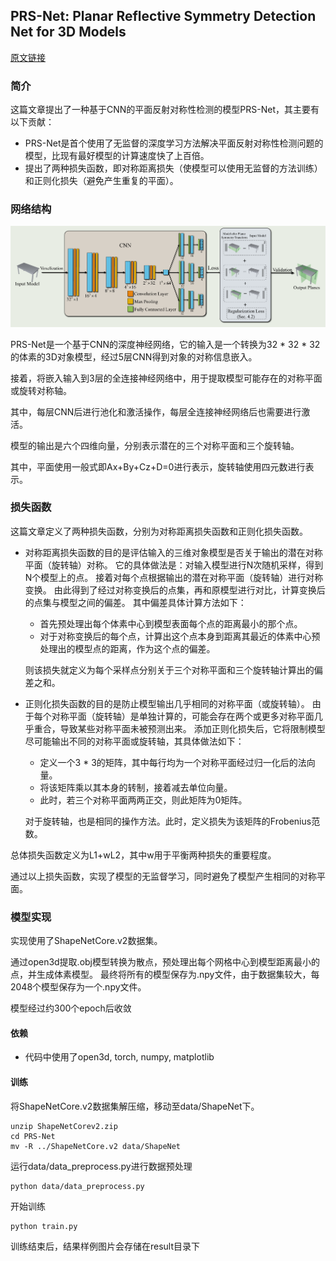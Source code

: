 ## PRS-Net: Planar Reflective Symmetry Detection Net for 3D Models

[原文链接](https://ieeexplore.ieee.org/document/9127500/)

### 简介

这篇文章提出了一种基于CNN的平面反射对称性检测的模型PRS-Net，其主要有以下贡献：

- PRS-Net是首个使用了无监督的深度学习方法解决平面反射对称性检测问题的模型，比现有最好模型的计算速度快了上百倍。
- 提出了两种损失函数，即对称距离损失（使模型可以使用无监督的方法训练）和正则化损失（避免产生重复的平面）。

### 网络结构

![](structure.png)

PRS-Net是一个基于CNN的深度神经网络，它的输入是一个转换为32 * 32 * 32的体素的3D对象模型，经过5层CNN得到对象的对称信息嵌入。

接着，将嵌入输入到3层的全连接神经网络中，用于提取模型可能存在的对称平面或旋转对称轴。

其中，每层CNN后进行池化和激活操作，每层全连接神经网络后也需要进行激活。

模型的输出是六个四维向量，分别表示潜在的三个对称平面和三个旋转轴。

其中，平面使用一般式即Ax+By+Cz+D=0进行表示，旋转轴使用四元数进行表示。

### 损失函数

这篇文章定义了两种损失函数，分别为对称距离损失函数和正则化损失函数。

- 对称距离损失函数的目的是评估输入的三维对象模型是否关于输出的潜在对称平面（旋转轴）对称。
它的具体做法是：对输入模型进行N次随机采样，得到N个模型上的点。
接着对每个点根据输出的潜在对称平面（旋转轴）进行对称变换。
由此得到了经过对称变换后的点集，再和原模型进行对比，计算变换后的点集与模型之间的偏差。
其中偏差具体计算方法如下：
  - 首先预处理出每个体素中心到模型表面每个点的距离最小的那个点。
  - 对于对称变换后的每个点，计算出这个点本身到距离其最近的体素中心预处理出的模型点的距离，作为这个点的偏差。

  则该损失就定义为每个采样点分别关于三个对称平面和三个旋转轴计算出的偏差之和。


- 正则化损失函数的目的是防止模型输出几乎相同的对称平面（或旋转轴）。
由于每个对称平面（旋转轴）是单独计算的，可能会存在两个或更多对称平面几乎重合，导致某些对称平面未被预测出来。
添加正则化损失后，它将限制模型尽可能输出不同的对称平面或旋转轴，其具体做法如下：
  - 定义一个3 * 3的矩阵，其中每行均为一个对称平面经过归一化后的法向量。
  - 将该矩阵乘以其本身的转制，接着减去单位向量。
  - 此时，若三个对称平面两两正交，则此矩阵为0矩阵。
  
  对于旋转轴，也是相同的操作方法。此时，定义损失为该矩阵的Frobenius范数。

总体损失函数定义为L1+wL2，其中w用于平衡两种损失的重要程度。

通过以上损失函数，实现了模型的无监督学习，同时避免了模型产生相同的对称平面。

### 模型实现

实现使用了ShapeNetCore.v2数据集。

通过open3d提取.obj模型转换为散点，预处理出每个网格中心到模型距离最小的点，并生成体素模型。
最终将所有的模型保存为.npy文件，由于数据集较大，每2048个模型保存为一个.npy文件。

模型经过约300个epoch后收敛

#### 依赖

- 代码中使用了open3d, torch, numpy, matplotlib

#### 训练

将ShapeNetCore.v2数据集解压缩，移动至data/ShapeNet下。
```shell
unzip ShapeNetCorev2.zip
cd PRS-Net
mv -R ../ShapeNetCore.v2 data/ShapeNet
```

运行data/data_preprocess.py进行数据预处理
```shell
python data/data_preprocess.py
```

开始训练
```shell
python train.py
```

训练结束后，结果样例图片会存储在result目录下